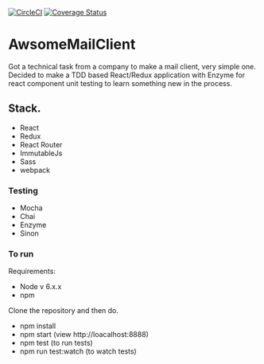 [![CircleCI](https://circleci.com/gh/khizar/AwsomeMailClient/tree/master.svg?style=shield)](https://circleci.com/gh/khizar/AwsomeMailClient/tree/master)
[![Coverage Status](https://coveralls.io/repos/github/khizar/AwsomeMailClient/badge.svg?branch=master)](https://coveralls.io/github/khizar/AwsomeMailClient?branch=master)
# AwsomeMailClient
Got a technical task from a company to make a mail client, very simple one. Decided to make a TDD based React/Redux application with Enzyme for react component unit testing to learn something new in the process. 

## Stack. 
- React
- Redux
- React Router
- ImmutableJs
- Sass
- webpack

### Testing
- Mocha
- Chai
- Enzyme
- Sinon

### To run
Requirements:
- Node v 6.x.x
- npm 

Clone the repository and then do.
- npm install
- npm start (view http://loacalhost:8888)
- npm test (to run tests)
- npm run test:watch (to watch tests)
